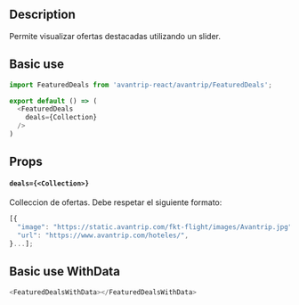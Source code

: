 ## Description
Permite visualizar ofertas destacadas utilizando un slider.

## Basic use

```javascript
import FeaturedDeals from 'avantrip-react/avantrip/FeaturedDeals';

export default () => (
  <FeaturedDeals
    deals={Collection}
  />
)
```


## Props

#### `deals={<Collection>}`
Colleccion de ofertas. Debe respetar el siguiente formato:
``` javascript
[{
  "image": "https://static.avantrip.com/fkt-flight/images/Avantrip.jpg",
  "url": "https://www.avantrip.com/hoteles/",
}...];
```

## Basic use WithData

```javascript
<FeaturedDealsWithData></FeaturedDealsWithData>
```
